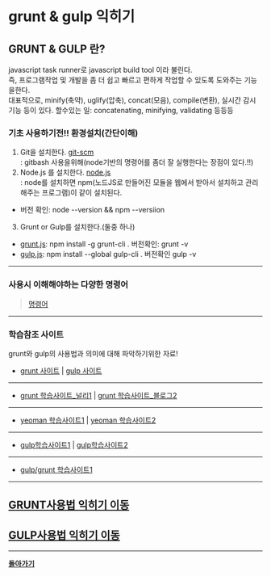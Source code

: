 # grunt &amp; gulp 익히기

## GRUNT &amp; GULP 란?  
javascript task runner로 javascript build tool 이라 불린다. <br>
즉, 프로그램작업 및 개발을 좀 더 쉽고 빠르고 편하게 작업할 수 있도록 도와주는 기능을한다.<br>
대표적으로, minify(축약), uglify(압축), concat(모음), compile(변환), 실시간 감시 기능 등이 있다.
할수있는 일: concatenating, minifying, validating 등등등
 
### 기초 사용하기전!! 환경설치(간단이해)
1. Git을 설치한다. [git-scm](https://git-scm.com)   
   : gitbash 사용을위해(node기반의 명령어를 좀더 잘 실행한다는 장점이 있다.!!)
2. Node.js 를 설치한다. [node.js](https://nodejs.org)   
   : node를 설치하면 npm(노드JS로 만들어진 모듈을 웹에서 받아서 설치하고 관리해주는 프로그램)이 같이 설치된다. 
  - 버전 확인:  node --version && npm --versiion
3. Grunt or Gulp를 설치한다.(둘중 하나)   
  - [grunt.js](http://gruntjs.com/): npm install -g grunt-cli
    . 버전확인:  grunt -v 
  - [gulp.js](http://gulpjs.com/):  npm install --global gulp-cli
    . 버전확인  gulp -v
    
___ 
### 사용시 이해해야하는 다양한 명령어
> [명령어](./task/task.md) 


___
### 학습참조 사이트
grunt와 gulp의 사용법과 의미에 대해 파악하기위한 자료!

- [grunt 사이트](http://gruntjs.com/)  |  [gulp 사이트](http://gulpjs.com/)
___
- [grunt 학습사이트_널리1](http://nuli.navercorp.com/sharing/blog/post/1132682)  |
[grunt 학습사이트_블로그2](https://github.com/miconblog/Slide/tree/master/20140305)
___
- [yeoman 학습사이트1](http://mobicon.tistory.com/402) | 
[yeoman 학습사이트2](http://www.hans.or.kr/2014/02/yeoman-angularjs.html)
___
- [gulp학습사이트1](http://code.tutsplus.com/ko/tutorials/managing-your-build-tasks-with-gulpjs--net-36910) | 
[gulp학습사이트2](http://programmingsummaries.tistory.com/356)
___
- [gulp/grunt 학습사이트1](http://webframeworks.kr/getstarted/grunt-and-gulp/)
<!-- [grunt학습사이트](https://medium.com/sunhyoups-story/grunt%EC%99%80-bower%EB%A5%BC-%EC%9D%B4%EC%9A%A9%ED%95%9C-%EC%9B%B9-%ED%94%84%EB%A1%A0%ED%8A%B8%EC%97%94%EB%93%9C-%EC%A0%9C%EC%9E%91%ED%95%98%EA%B8%B0-bfa32e6614c1#.be7l4nr59) -->
<!-- [grunt학습사이트](https://blog.outsider.ne.kr/892) -->

___
## [GRUNT사용법 익히기 이동](./grunt.md)
## [GULP사용법 익히기 이동](./gulp.md)


___
__[돌아가기](../README.md)__